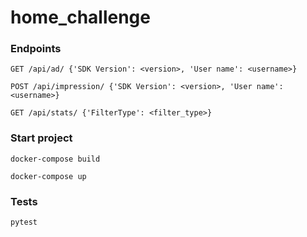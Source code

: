 # home_challenge

### Endpoints

`GET /api/ad/ {'SDK Version': <version>, 'User name': <username>}`

`POST /api/impression/ {'SDK Version': <version>, 'User name': <username>}`

`GET /api/stats/ {'FilterType': <filter_type>}`

### Start project
`docker-compose build`

`docker-compose up`

### Tests

`pytest`
